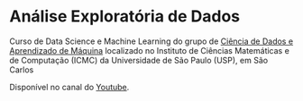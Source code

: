 # Análise Exploratória de Dados

Curso de Data Science e Machine Learning do grupo de [Ciência de Dados e Aprendizado de Máquina](http://data.icmc.usp.br/) localizado no Instituto de Ciências Matemáticas e de Computação (ICMC) da Universidade de São Paulo (USP), em São Carlos

Disponível no canal do [Youtube](https://www.youtube.com/watch?v=dd3RmNfThF8&list=PLFE-LjWAAP9R4G0WOXWuha4P5cCvw7hGB&index=1).

